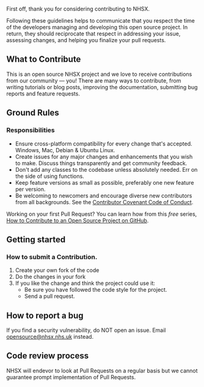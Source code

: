 First off, thank you for considering contributing to NHSX.

Following these guidelines helps to communicate that you respect the time of the developers managing and developing this open source project. In return, they should reciprocate that respect in addressing your issue, assessing changes, and helping you finalize your pull requests.

<a id="what-to-contribute"> </a>

## What to Contribute

This is an open source NHSX project and we love to receive contributions from our community — you! There are many ways to contribute, from writing tutorials or blog posts, improving the documentation, submitting bug reports and feature requests.

<a id="ground-rules"> </a>

## Ground Rules

### Responsibilities
* Ensure cross-platform compatibility for every change that's accepted. Windows, Mac, Debian & Ubuntu Linux.
* Create issues for any major changes and enhancements that you wish to make. Discuss things transparently and get community feedback.
* Don't add any classes to the codebase unless absolutely needed. Err on the side of using functions.
* Keep feature versions as small as possible, preferably one new feature per version.
* Be welcoming to newcomers and encourage diverse new contributors from all backgrounds. See the [Contributor Covenant Code of Conduct](/CODE_OF_CONDUCT.md).

Working on your first Pull Request? You can learn how from this *free* series, [How to Contribute to an Open Source Project on GitHub](https://egghead.io/series/how-to-contribute-to-an-open-source-project-on-github).

<a id="getting-started"> </a>

## Getting started

### How to submit a Contribution.

1. Create your own fork of the code
2. Do the changes in your fork
3. If you like the change and think the project could use it:
    * Be sure you have followed the code style for the project.
    * Send a pull request.

## How to report a bug

If you find a security vulnerability, do NOT open an issue. Email [opensource@nhsx.nhs.uk](mailto:opensource@nhsx.nhs.uk) instead.

## Code review process

NHSX will endevor to look at Pull Requests on a regular basis but we cannot guarantee prompt implementation of Pull Requests.
